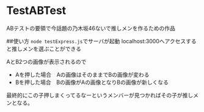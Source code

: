 # TestABTest
ABテストの要領で今話題の乃木坂46ないで推しメンを作るための作品

##使い方
`node testExpress.js`でサーバが起動
localhost:3000へアクセスすると推しメンを選ぶことができる

AとB2つの画像が表示されるので
- Aを押した場合　Aの画像はそのままでBの画像が変わる
- Bを押した場合　Bの画像がAの画像となりBの画像が新しくなる

最終的にこの子押しまくってるなーというメンバーが見つかればその子が推しメンとなる。
